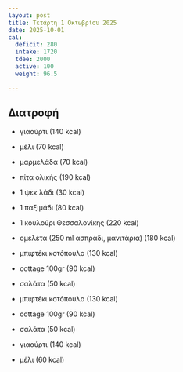 ```yaml
---
layout: post
title: Τετάρτη 1 Οκτωβρίου 2025
date: 2025-10-01
cal:
  deficit: 280
  intake: 1720
  tdee: 2000
  active: 100
  weight: 96.5
  
---
```


## Διατροφή

- γιαούρτι (140 kcal)
- μέλι (70 kcal)
- μαρμελάδα (70 kcal)
- πίτα ολικής (190 kcal)
- 1 ψεκ λάδι (30 kcal)
- 1 παξιμάδι (80 kcal)
- 1 κουλούρι Θεσσαλονίκης (220 kcal)
- ομελέτα (250 ml ασπράδι, μανιτάρια) (180 kcal)

- μπιφτέκι κοτόπουλο (130 kcal)
- cottage 100gr (90 kcal)
- σαλάτα (50 kcal)


- μπιφτέκι κοτόπουλο (130 kcal)
- cottage 100gr (90 kcal)
- σαλάτα (50 kcal)
- γιαούρτι (140 kcal)
- μέλι (60 kcal)

